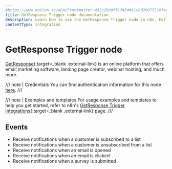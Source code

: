 ```yaml
---
#https://www.notion.so/n8n/Frontmatter-432c2b8dff1f43d4b1c8d20075510fe4
title: GetResponse Trigger node documentation
description: Learn how to use the GetResponse Trigger node in n8n. Follow technical documentation to integrate GetResponse Trigger node into your workflows.
contentType: integration
---
```


# GetResponse Trigger node

[GetResponse](https://www.getresponse.com/){:target=_blank .external-link} is an online platform that offers email marketing software, landing page creator, webinar hosting, and much more.

/// note | Credentials
You can find authentication information for this node [here](/integrations/builtin/credentials/getresponse/).
///

///  note  | Examples and templates
For usage examples and templates to help you get started, refer to n8n's [GetResponse Trigger integrations](https://n8n.io/integrations/getresponse-trigger/){:target=_blank .external-link} page.
///

## Events

- Receive notifications when a customer is subscribed to a list
- Receive notifications when a customer is unsubscribed from a list
- Receive notifications when an email is opened
- Receive notifications when an email is clicked
- Receive notifications when a survey is submitted

